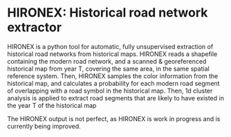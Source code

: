 # HIRONEX: Historical road network extractor
HIRONEX is a python tool for automatic, fully unsupervised extraction of historical road networks from historical maps. 
HIRONEX reads a shapefile containing the modern road network, and a scanned & georeferenced historical map from year T, covering the same area, in the same spatial reference system.
Then, HIRONEX samples the color information from the historical map, and calculates a probability for each modern road segment of overlapping with a road symbol in the historical map. Then, 1d cluster analysis is applied to extract road segments that are likely to have existed in the year T of the historical map

The HIRONEX output is not perfect, as HIRONEX is work in progress and is currently being improved.
